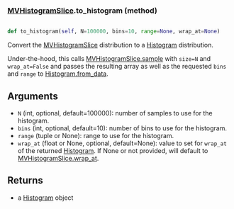 ### [MVHistogramSlice](MVHistogramSlice.md).to_histogram (method)


```py

def to_histogram(self, N=100000, bins=10, range=None, wrap_at=None)

```



Convert the [MVHistogramSlice](MVHistogramSlice.md) distribution to a [Histogram](Histogram.md) distribution.

Under-the-hood, this calls [MVHistogramSlice.sample](MVHistogramSlice.sample.md) with `size=N` and `wrap_at=False`
and passes the resulting array as well as the requested `bins` and `range`
to [Histogram.from_data](Histogram.from_data.md).

Arguments
-----------
* `N` (int, optional, default=100000): number of samples to use for
    the histogram.
* `bins` (int, optional, default=10): number of bins to use for the
    histogram.
* `range` (tuple or None): range to use for the histogram.
* `wrap_at` (float or None, optional, default=None): value to set for
    `wrap_at` of the returned [Histogram](Histogram.md).  If None or not provided,
    will default to [MVHistogramSlice.wrap_at](MVHistogramSlice.wrap_at.md).

Returns
--------
* a [Histogram](Histogram.md) object


